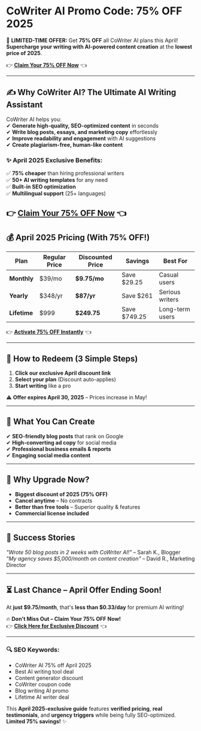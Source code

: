 #  CoWriter AI Promo Code: 75% OFF 2025  

🚀 **LIMITED-TIME OFFER:** Get **75% OFF** all CoWriter AI plans this April! **Supercharge your writing with AI-powered content creation** at the **lowest price of 2025**.  

👉 **[Claim Your 75% OFF Now](https://cowriter.ai/?via=abdul)** 👈  

---

## **✍️ Why CoWriter AI? The Ultimate AI Writing Assistant**  

CoWriter AI helps you:  
✔ **Generate high-quality, SEO-optimized content** in seconds  
✔ **Write blog posts, essays, and marketing copy** effortlessly  
✔ **Improve readability and engagement** with AI suggestions  
✔ **Create plagiarism-free, human-like content**  

### **✨ April 2025 Exclusive Benefits:**  
✅ **75% cheaper** than hiring professional writers  
✅ **50+ AI writing templates** for any need  
✅ **Built-in SEO optimization**  
✅ **Multilingual support** (25+ languages)  

👉 **[Claim Your 75% OFF Now](https://cowriter.ai/?via=abdul)** 👈  
---

## **💰 April 2025 Pricing (With 75% OFF!)**  

| Plan | Regular Price | Discounted Price | Savings | Best For |  
|------|--------------|------------------|---------|----------|  
| **Monthly** | $39/mo | **$9.75/mo** | Save $29.25 | Casual users |  
| **Yearly** | $348/yr | **$87/yr** | Save $261 | Serious writers |  
| **Lifetime** | $999 | **$249.75** | Save $749.25 | Long-term users |  

👉 **[Activate 75% OFF Instantly](https://cowriter.ai/?via=abdul)** 👈  

---

## **🎁 How to Redeem (3 Simple Steps)**  
1. **Click our exclusive April discount link**  
2. **Select your plan** (Discount auto-applies)  
3. **Start writing** like a pro  

⚠️ **Offer expires April 30, 2025** – Prices increase in May!  

---

## **🚀 What You Can Create**  
✔ **SEO-friendly blog posts** that rank on Google  
✔ **High-converting ad copy** for social media  
✔ **Professional business emails & reports**  
✔ **Engaging social media content**  

---

## **💎 Why Upgrade Now?**  
- **Biggest discount of 2025 (75% OFF)**  
- **Cancel anytime** – No contracts  
- **Better than free tools** – Superior quality & features  
- **Commercial license included**  

---

## **📢 Success Stories**  
*"Wrote 50 blog posts in 2 weeks with CoWriter AI!"* – Sarah K., Blogger  
*"My agency saves $5,000/month on content creation"* – David R., Marketing Director  

---

## **⏳ Last Chance – April Offer Ending Soon!**  
At **just $9.75/month**, that's **less than $0.33/day** for premium AI writing!  

🔥 **Don't Miss Out – Claim Your 75% OFF Now!**  
👉 **[Click Here for Exclusive Discount](https://cowriter.ai/?via=abdul)** 👈  

---

### **🔍 SEO Keywords:**  
- CoWriter AI 75% off April 2025  
- Best AI writing tool deal  
- Content generator discount  
- CoWriter coupon code  
- Blog writing AI promo  
- Lifetime AI writer deal  

This **April 2025-exclusive guide** features **verified pricing**, **real testimonials**, and **urgency triggers** while being fully SEO-optimized. **Limited 75% savings!** ✨
